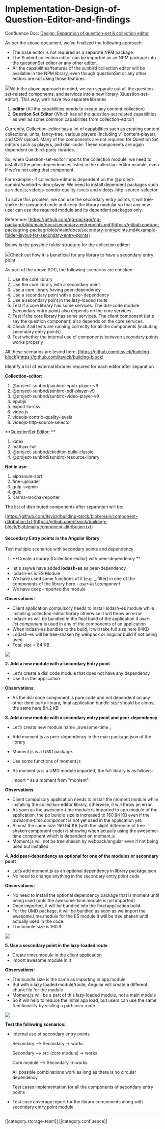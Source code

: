 # Implementation-Design-of-Question-Editor-and-findings

Confluence Doc: [Design: Separation of question-set & collection editor](https://project-sunbird.atlassian.net/wiki/spaces/SBDES/pages/3181051923/Design+Separation+of+question-set+collection+editor)

As per the above document, we’ve finalized the following approach:

* The base editor is not required as a separate NPM package.
* The Sunbird collection editor can be imported as an NPM package into the questionSet editor or any other editor.
* All the capabilities/features of the sunbird collection editor will be available in the NPM library, even though questionSet or any other editors are not using those features.

![](../../../../Design/sbdesign-iq-td-des1/images/storage/wA2f14peneeltsly8z6pHkrUIYUT6-DXwQQqvfGvlMbyYKOVcY3jK4xfkpqDy2QlRtYtl9t\_KnjN7ELIISwIt5m2uEKx5W7Fn6HEjGOb1ZGk8F3V0HUfw22KaijR6ZXEWhJh-zy8Xrc-1NVBknxygQHslrTDpmAxx8IcInFLxBy9qi34x7\_vj0mFAajCBg)With the above approach in mind, we can separate out all the question-set-related components, and services into a new library (Question-set-editor). This way, we’ll have two separate libraries

1. **editor** (All the capabilities needs to create any content collection)
2. **Question Set Editor** (Which has all the question-set related capabilities as well as some common capabilities from collection-editor)

Currently, Collection-editor has a lot of capabilities such as creating content collections, units, fancy-tree, various players (including v1 content-player), and CSV upload. Many of the components are not required for Question Set editors such as players, and dial-code. These components are again dependent on third-party libraries.

So, when Question-set-editor imports the collection module, we need to install all the peer-dependencies listed in the collection-editor module, even if we're not using that component.

For example:- If collection-editor is dependent on the @project-sunbird/sunbird-video-player. We need to install dependent packages such as video.js, videojs-contrib-quality-levels and videojs-http-source-selector

To solve this problem, we can use the secondary entry points, it will tree-shake the unwanted code and keep the library modular so that any new user can use the required module and its dependent packages only.

Reference: [https://github.com/ng-packagr/ng-packagr/blob/main/docs/secondary-entrypoints.md](https://github.com/ng-packagr/ng-packagr/blob/main/docs/secondary-entrypoints.md#example-folder-layout-for-secondary-entry-points)

Below is the possible folder structure for the collection editor:

![](../../../../Design/sbdesign-iq-td-des1/images/storage/PFv4p0gK1t6r\_uSN70YuDggBwkqkoIXIEWrV6QNyjSAIlIrkSGxLvwEa7e8BT1i2ipFeULiVIg9TRWRvddM4MTQn02VEY2XAUQ\_Ii7RuO\_PMNp4mo2\_LkMaJhWjgGZY2xXDcCcHK0kibFeQKXcqeh8n4hmVxndvhqSMgmabqdU0ObK8tNvkIvY8heZzCzQ)Check out how it is beneficial for any library to have a secondary entry point

As part of the above POC, the following scenarios are checked:

1. Use the core library
2. Use the core library with a secondary point
3. Use a core library having peer-dependency
4. Use a secondary point with a peer-dependency
5. Use a secondary point in the lazy-loaded route
6. Test if a core library has some services. The dial-code module (secondary entry point) also depends on the core services.
7. Test if the core library has some services. The client component (let's say the question component) also depends on the core services.
8. Check if all tests are running correctly for all the components (including secondary entry points)
9. Test whether the internal use of components between secondary points works properly

All these scenarios are tested here: [https://github.com/itsvick/building-block](https://github.com/itsvick/building-block)

Identify a list of external libraries required for each editor after separation

**Collection-editor:**

1. @project-sunbird/sunbird-epub-player-v9
2. @project-sunbird/sunbird-pdf-player-v9
3. @project-sunbird/sunbird-video-player-v9
4. epubjs
5. export-to-csv
6. video.js
7. videojs-contrib-quality-levels
8. videojs-http-source-selector

\*\*QuestionSet Editor: \*\*

1. katex
2. mathjax-full
3. @project-sunbird/ckeditor-build-classic
4. @project-sunbird/sunbird-resource-library

**Not in use:**

1. alphanum-sort
2. fine-uploader
3. gulp-svgmin
4. gulp
5. Karma-mocha-reporter

The list of distributed components after separation will be:

[https://github.com/itsvick/building-block/blob/main/component-ditribution.txt](https://github.com/itsvick/building-block/blob/main/component-ditribution.txt)

#### Secondary Entry points in the Angular library

Test multiple scenarios with secondary points and dependency

1. \*\*Create a library (Collection-editor) with peer-dependency \*\*

* let's saywe have added **lodash-es** as peer-dependency
* lodash-es is ES Module
* We have used some functions of it (e.g. \_.filter) in one of the components of the library here - _user-list.component_
* We have deep-imported the module

**Observations:**

* Client application compulsory needs to install lodash-es module while installing collection-editor library otherwise it will throw an error
* lodash-es will be bundled in the final build of the application if _user-list.component_ is used in any of the components of an application
* When lodash-es bundles to the build, it will take full size here 84KB
* Lodash-es will be tree-shaken by webpack or angular build if not being used.
* Total size = 84 KB

![](../../../../Design/sbdesign-iq-td-des1/images/storage/L17aFqFjv6XlGe3q4E1R4cii3bBwnmxGpBzgl8bG41CtmByia2ivfSCu-hajOWjnTjjS3jRGLFrkTSiZY8me4wH1Xa9BdE6dWSMyVFb7cHvC\_70vB5gvlKDLdHjyrtK5Al1MQdE-ISXNl6R3hm7jetN-hozsYRcGd59toRPOBB8fJtjtBjzHqA3sEGlR6Q)

**2. Add a new module with a secondary Entry point**

* Let's create a dial code module that does not have any dependency
* Use it in the application

**Observations:**

* As the dial code component is pure code and not dependent on any other third-party library, final application bundle size should be almost the same here 84.2 KB

**3. Add a new module with a secondary entry point and peer-dependency**

* Let's create new module name \_awesome-time \_
* Add moment.js as peer-dependency in the main package.json of the library
* Moment.js is a UMD package.
* Use some functions of moment.js
*   As moment.js is a UMD module imported, the full library is as follows:

    import \* as a moment from "moment";

**Observations**

* Client compulsory application needs to install the moment module while installing the collection-editor library, otherwise, it will throw an error.
* As soon as the awesome-time module is imported to app.module of the application, the pp bundle size is increased to 160.84 KB even if the _awesome-time.component_ is not yet used in the application yet.
* Almost the same size 160.94 KB (with the slight difference of tree shaken component code) is showing when actually using the awesome-time component which is dependent on moment.js
* Moment.js will not be tree shaken by webpack/angular even if not being used but installed.

**4. Add peer-dependency as optional for one of the modules or secondary point**

* Let’s add moment.js as an optional dependency in library package.json
* No need to change anything in the secondary entry point code

**Observations:**

* No need to install the optional dependency package that is moment until being used (until the awesome-time.module is not imported)
* Once imported, it will be bundled into the final application build.
* For the UMD package, it will be bundled as soon as we import the awesome.time.module for the ES module it will be tree shaken until actually used in the code.
* The bundle size is 160.8

![](../../../../Design/sbdesign-iq-td-des1/images/storage/pcxgujSJFWike4kztpNikUjZ-V75P7jxbQdnEyYHf9N85UtdJjVZPfuddgDPnOlJrO3uXqlGj7NP0fwNvy7w7qc-CNO3E\_2Bf04aCabJN3jSv76Wb2kxeB7O2EB2mnfhNvpyXVN2cunhhDQ3-lL8p05ORq1hIyAshjtHaEq12r9ssgUT80SOoORvZi2ZIQ)

**5. Use a secondary point in the lazy-loaded route**

* Create timer.module in the client application
* Import awesome.module in it

**Observations:**

* The bundle size is the same as importing in app.module
* But with a lazy loaded module/route, Angular will create a different chunk file for the module
* Moment.js will be a part of this lazy-loaded module, not a main module
* So it will help to reduce the initial app load, but users can use the same functionality by visiting a particular route.

![](../../../../Design/sbdesign-iq-td-des1/images/storage/mhM2ljYiJbreirtWtYUoBF272DhJmRiK2h3SBfW9ja91l4Omhy15SCXXSRQGdjpaVGkBX24SBrth03wx3ZcjCSh1qdYNhszPU0KA5XxoF6LE8LyXRkuN5VkQVJEuKhIaiKqWDljtBDNTzPBPbQBd0aDiuK4-4s6w-iD608mgtBvUKLvwgtbHzAYWcn66og)

**Test the following scenarios:**

*   Internal use of secondary entry points

    Secondary —> Secondary → works

    Secondary —> src (core module) → works

    Core module —> Secondary → works

    All possible combinations work as long as there is no circular dependency

    Test cases implementation for all the components of secondary entry points
* Test case coverage report for the library components along with secondary entry point module

***

\[\[category.storage-team]] \[\[category.confluence]]
